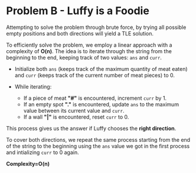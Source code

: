 #  Problem B - Luffy is a Foodie

Attempting to solve the problem through brute force, by trying all possible empty positions and both directions will yield a TLE solution.

To efficiently solve the problem, we employ a linear approach with a complexity of **O(n)**. The idea is to iterate through the string from the beginning to the end, keeping track of two values: `ans` and `curr`.

- Initialize both `ans` (keeps track of the maximum quantity of meat eaten) and `curr` (keeps track of the current number of meat pieces) to 0.

- While iterating:
    - If a piece of meat **"#"** is encountered, increment `curr` by 1.
    - If an empty spot **"."** is encountered, update `ans` to the maximum value between its current value and `curr`.
    - If a wall **"|"** is encountered, reset `curr` to 0.

This process gives us the answer if Luffy chooses the **right direction**.

To cover both directions, we repeat the same process starting from the end of the string to the beginning using the `ans` value we got in the first process and intializing `curr` to 0 again. 

**Complexity=O(n)**

